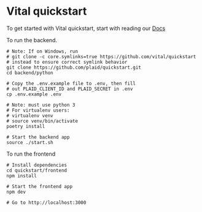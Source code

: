# Vital quickstart

To get started with Vital quickstart, start with reading our [Docs](https://docs.tryvital.io/welcome/quickstart)

To run the backend.

```
# Note: If on Windows, run
# git clone -c core.symlinks=true https://github.com/vital/quickstart
# instead to ensure correct symlink behavior
git clone https://github.com/plaid/quickstart.git
cd backend/python

# Copy the .env.example file to .env, then fill
# out PLAID_CLIENT_ID and PLAID_SECRET in .env
cp .env.example .env

# Note: must use python 3
# For virtualenv users:
# virtualenv venv
# source venv/bin/activate
poetry install

# Start the backend app
source ./start.sh
```

To run the frontend

```
# Install dependencies
cd quickstart/frontend
npm install

# Start the frontend app
npm dev

# Go to http://localhost:3000
```
